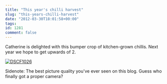 ```yaml
---
title: "This year's chilli harvest"
slug: "this-years-chilli-harvest"
date: "2012-03-30T18:01:58+00:00"
tags:
id: 1281
comment: false
---
```


Catherine is delighted with this bumper crop of kitchen-grown chillis. Next year we hope to get upwards of 2.

[![](http://conoroneill.com.s3.amazonaws.com/wp-content/uploads/2012/03/DSCF1026-1024x768.jpg "DSCF1026")](http://conoroneill.com.s3.amazonaws.com/wp-content/uploads/2012/03/DSCF1026.jpg)

Sidenote: The best picture quality you've ever seen on this blog. Guess who finally got a proper camera?

&nbsp;
